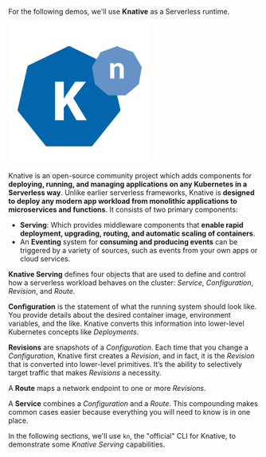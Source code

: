 For the following demos, we'll use **Knative** as a Serverless runtime.

![](../images/knative.png)

Knative is an open-source community project which adds components for **deploying, running, and managing applications on any Kubernetes in a Serverless way**.
Unlike earlier serverless frameworks, Knative is **designed to deploy any modern app workload from monolithic applications to microservices and functions**.
It consists of two primary components:
- **Serving**: Which provides middleware components that **enable rapid deployment, upgrading, routing, and automatic scaling of containers**.
- An **Eventing** system for **consuming and producing events** can be triggered by a variety of sources, such as events from your own apps or cloud services.

**Knative Serving** defines four objects that are used to define and control how a serverless workload behaves on the cluster: *Service*, *Configuration*, *Revision*, and *Route*.

**Configuration** is the statement of what the running system should look like. You provide details about the desired container image, environment variables, and the like. Knative converts this information into lower-level Kubernetes concepts like *Deployments*. 

**Revisions** are snapshots of a *Configuration*. Each time that you change a *Configuration*, Knative first creates a *Revision*, and in fact, it is the *Revision* that is converted into lower-level primitives. It’s the ability to selectively target traffic that makes *Revisions* a necessity.

A **Route** maps a network endpoint to one or more *Revisions*.

A **Service** combines a *Configuration* and a *Route*. This compounding makes common cases easier because everything you will need to know is in one place.

In the following sections, we'll use `kn`, the "official" CLI for Knative, to demonstrate some *Knative Serving* capabilities.